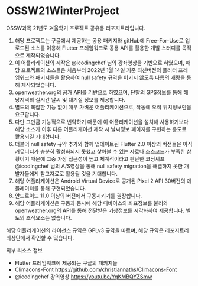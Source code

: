 # OSSW21WinterProject
OSSW과목 21년도 겨울학기 프로젝트 공유용 리포지트리입니다.

1. 해당 프로젝트는 구글에서 제공하는 공용 패키지와 gitHub에 Free-For-Use로 업로드된 소스를 이용해 Flutter 프레임워크로 공용 API를 활용한 개발 스터디를 목적으로 제작되었습니다.
2. 이 어플리케이션의 제작은 @icodingchef 님의 강좌영상을 기반으로 하였으며, 해당 프로젝트의 소스들은 처음부터 2022년 1월 14일 기준 최신버전의 플러터 프레임워크와 패키지들을 활용하여 null safety 규약을 어기지 않도록 나름의 개량을 통해 제작되었습니다.
3. openweather.org의 공개 API를 기반으로 하였으며, 단말의 GPS정보를 통해 해당지역의 실시간 날씨 및 대기질 정보를 제공합니다.
4. 별도의 복잡한 기능 없이 매우 가벼운 어플리케이션으로, 작동에 오직 위치정보만을 요구합니다.
5. 다만 그만큼 기능적으로 빈약하기 때문에 이 어플리케이션을 설치해 사용하기보다 해당 소스가 이후 다른 어플리케이션 제작 시 날씨정보 페이지를 구현하는 용도로 활용되길 기대합니다.
6. 더불어 null safety 규약 추가와 함께 업데이트된 Flutter 2.0 이상의 버전들은 아직 커뮤니티가 충분히 활성화되지 못했고 찾아볼 수 있는 자료나 소스코드가 부족한 상황이기 때문에 그중 가장 접근성이 높고 체계적이라고 판단한 코딩셰프 @icodingchef 님의 A/S영상을 통해 null safety migration을 해결하지 못한 개발자들에게 참고자료로 활용될 것을 기대합니다.
8. 해당 어플리케이션은 Android Virtual Device로 공개된 Pixel 2 API 30버전의 에뮬레이터를 통해 구현되었습니다.
9. 안드로이드 11.0 이상의 버전에서 구동시키기를 권장합니다.
10. 해당 어플리케이션은 구동과 동시에 해당 디바이스의 좌표정보를 불러와 openweather.org의 API를 통해 전달받은 기상정보를 시각화하여 제공합니다. 별도의 조작요소는 없습니다.

해당 어플리케이션의 라이선스 규약은 GPLv3 규약을 따르며, 해당 규약은 레포지트리 최상단에서 확인할 수 있습니다.

외부 리소스 정보
 - Flutter 프레임워크에 제공되는 구글의 패키지들
 - Climacons-Font https://github.com/christiannaths/Climacons-Font
 - @icodingchef 강의영상 https://youtu.be/YqKMBQYZSmw
